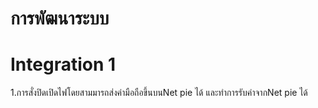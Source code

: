 # การพัฒนาระบบ
# Integration 1
1.การสั่งปิดเปิดไฟโดยสามมารถส่งค่ามือถือขึ้นบนNet pie ได้ และทำการรับค่าจากNet pie ได้


